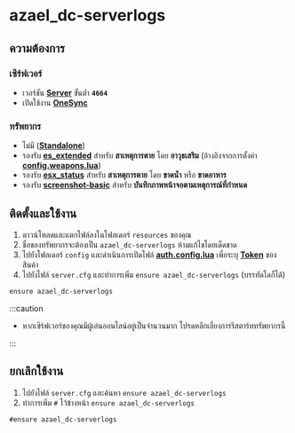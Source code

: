 # azael_dc-serverlogs

## ความต้องการ

### เซิร์ฟเวอร์

- เวอร์ชัน **[Server](https://runtime.fivem.net/artifacts/fivem/build_server_windows/master)** ขั้นต่ำ **`4664`**
- เปิดใช้งาน **[OneSync](https://docs.fivem.net/docs/scripting-reference/onesync)**

### ทรัพยากร

- ไม่มี (**[Standalone](https://en.wikipedia.org/wiki/Stand-alone)**)
- รองรับ **[es_extended](https://github.com/esx-framework/esx-legacy/tree/main/%5Besx%5D/es_extended)** สำหรับ **สาเหตุการตาย** โดย **อาวุธเสริม** (อ้างอิงจากการตั้งค่า **[config.weapons.lua](https://github.com/esx-framework/esx-legacy/blob/main/%5Besx%5D/es_extended/config.weapons.lua)**)
- รองรับ **[esx_status](https://github.com/esx-framework/esx-legacy/tree/main/%5Besx_addons%5D/esx_status)** สำหรับ **สาเหตุการตาย** โดย **ขาดน้ำ** หรือ **ขาดอาหาร**
- รองรับ **[screenshot-basic](https://github.com/citizenfx/screenshot-basic)** สำหรับ **บันทึกภาพหน้าจอตามเหตุการณ์ที่กำหนด**

## ติดตั้งและใช้งาน

1. ดาวน์โหลดและแตกไฟล์ลงในโฟลเดอร์ `resources` ของคุณ
2. ชื่อของทรัพยากรจะต้องเป็น `azael_dc-serverlogs` ห้ามแก้ไขโดยเด็ดขาด
3. ไปยังโฟลเดอร์ `config` และดำเนินการเปิดไฟล์ **[auth.config.lua](./config/auth)** เพื่อระบุ **[Token](./config/auth#token)** ของสินค้า
4. ไปยังไฟล์ `server.cfg` และทำการเพิ่ม `ensure azael_dc-serverlogs` (บรรทัดใดก็ได้)

```diff title="server.cfg"
ensure azael_dc-serverlogs
```

:::caution

- หากเซิร์ฟเวอร์ของคุณมีผู้เล่นออนไลน์อยู่เป็นจำนวนมาก โปรดหลีกเลี่ยงการรีสตาร์ททรัพยากรนี้

:::

## ยกเลิกใช้งาน

1. ไปยังไฟล์ `server.cfg` และค้นหา `ensure azael_dc-serverlogs`
2. ทำการเพิ่ม `#` ไว้ข้างหน้า `ensure azael_dc-serverlogs`

```diff title="server.cfg"
#ensure azael_dc-serverlogs
```
